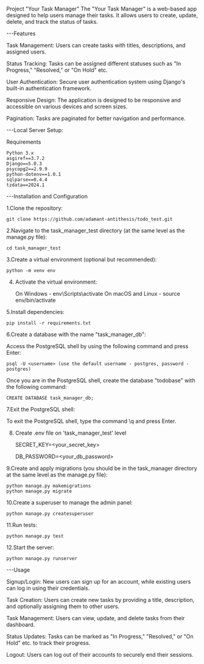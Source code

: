 Project "Your Task Manager"
The "Your Task Manager" is a web-based app designed to help users manage their tasks. It allows users to create, update, delete, and track the status of tasks.

---Features

Task Management: Users can create tasks with titles, descriptions, and assigned users.

Status Tracking: Tasks can be assigned different statuses such as "In Progress," "Resolved," or "On Hold" etc.

User Authentication: Secure user authentication system using Django's built-in authentication framework.

Responsive Design: The application is designed to be responsive and accessible on various devices and screen sizes.

Pagination: Tasks are paginated for better navigation and performance.

---Local Server Setup:

Requirements

    Python 3.x
    asgiref==3.7.2
    Django==5.0.3
    psycopg2==2.9.9
    python-dotenv==1.0.1
    sqlparse==0.4.4
    tzdata==2024.1
    
---Installation and Configuration

1.Clone the repository:

    git clone https://github.com/adamant-antithesis/todo_test.git

2.Navigate to the task_manager_test directory (at the same level as the manage.py file):

    cd task_manager_test

3.Create a virtual environment (optional but recommended):

    python -m venv env

4. Activate the virtual environment:

    On Windows - env\Scripts\activate
    On macOS and Linux - source env/bin/activate

5.Install dependencies:

    pip install -r requirements.txt

6.Create a database with the name "task_manager_db":

Access the PostgreSQL shell by using the following command and press Enter:

    psql -U <username> (use the default username - postgres, password - postgres)

Once you are in the PostgreSQL shell, create the database "todobase" with the following command:

    CREATE DATABASE task_manager_db;

7.Exit the PostgreSQL shell:

To exit the PostgreSQL shell, type the command \q and press Enter.

8. Create .env file on 'task_manager_test' level

   SECRET_KEY=<your_secret_key>

   DB_PASSWORD=<your_db_password>

9.Create and apply migrations (you should be in the task_manager directory at the same level as the manage.py file):

    python manage.py makemigrations
    python manage.py migrate

10.Create a superuser to manage the admin panel:

    python manage.py createsuperuser

11.Run tests:

    python manage.py test

12.Start the server:

    python manage.py runserver



---Usage

Signup/Login: New users can sign up for an account, while existing users can log in using their credentials.

Task Creation: Users can create new tasks by providing a title, description, and optionally assigning them to other users.

Task Management: Users can view, update, and delete tasks from their dashboard.

Status Updates: Tasks can be marked as "In Progress," "Resolved," or "On Hold" etc. to track their progress.

Logout: Users can log out of their accounts to securely end their sessions.
